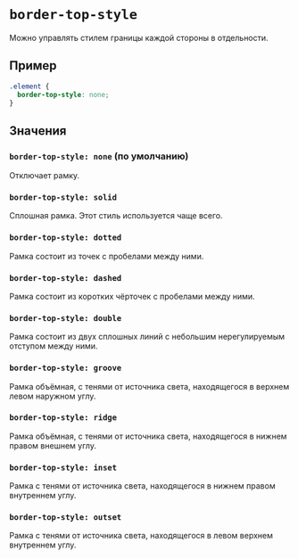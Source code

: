 # `border-top-style`

Можно управлять стилем границы каждой стороны в отдельности.

## Пример

```css
.element {
  border-top-style: none;
}
```

## Значения

### `border-top-style: none` (по умолчанию)

Отключает рамку.

### `border-top-style: solid`

Сплошная рамка. Этот стиль используется чаще всего.

### `border-top-style: dotted`

Рамка состоит из точек с пробелами между ними.

### `border-top-style: dashed`

Рамка состоит из коротких чёрточек с пробелами между ними.

### `border-top-style: double`

Рамка состоит из двух сплошных линий с небольшим нерегулируемым отступом между ними.

### `border-top-style: groove`

Рамка объёмная, с тенями от источника света, находящегося в верхнем левом наружном углу.

### `border-top-style: ridge`

Рамка объёмная, с тенями от источника света, находящегося в нижнем правом внешнем углу.

### `border-top-style: inset`

Рамка с тенями от источника света, находящегося в нижнем правом внутреннем углу.

### `border-top-style: outset`

Рамка с тенями от источника света, находящегося в левом верхнем внутреннем углу.
